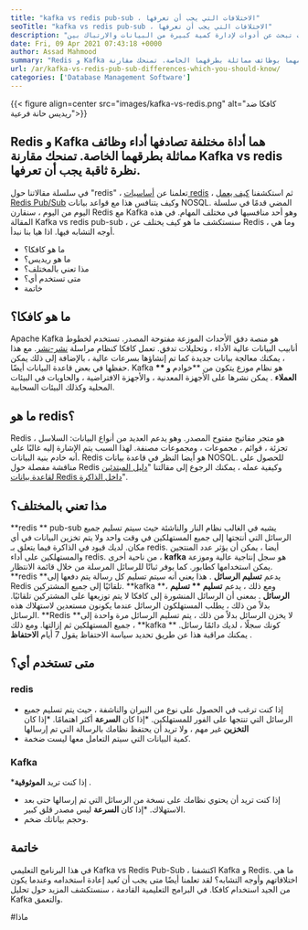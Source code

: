 ```yaml
---
title: "kafka vs redis pub-sub ، الاختلافات التي يجب أن تعرفها" 
seoTitle: "kafka vs redis pub-sub ، الاختلافات التي يجب أن تعرفها" 
description: "إذا كنت تبحث عن أدوات لإدارة كمية كبيرة من البيانات والارتباك بين Kafka و Redis. ستساعدك هذه المقالة Kafka vs Redis Pub-Sub." 
date: Fri, 09 Apr 2021 07:43:18 +0000
author: Assad Mahmood
summary: "Redis و Kafka هما أداة مختلفة تصادف قيامهما بوظائف مماثلة بطرقهما الخاصة. تمنحك مقارنة Kafka vs redis نظرة ثاقبة يجب أن تعرفها." 
url: /ar/kafka-vs-redis-pub-sub-differences-which-you-should-know/
categories: ['Database Management Software']
---
```


{{< figure align=center src="images/kafka-vs-redis.png" alt="كافكا ضد ريديس حانة فرعية">}}


## Redis و Kafka هما أداة مختلفة تصادفها أداء وظائف مماثلة بطرقهما الخاصة. تمنحك مقارنة Kafka vs redis نظرة ثاقبة يجب أن تعرفها.
في سلسلة مقالاتنا حول "redis" ، تعلمنا عن [أساسيات redis][1] ، ثم استكشفنا [كيف يعمل Redis Pub/Sub][2] وكيف يتنافس هذا مع قواعد بيانات NOSQL. المضي قدمًا في سلسلة اليوم من اليوم ، سنقارن Redis مع Kafka وهو أحد منافسيها في مختلف المهام. في هذه المقالة Kafka vs redis pub-sub ، سنستكشف ما هو كيف يختلف عن Redis ، وما هي أوجه التشابه فيها. اذا هيا بنا نبدأ.
  * ما هو كافكا؟
  * ما هو ريديس؟
  * مذا تعني بالمختلف؟
  * متى تستخدم أي؟
  * خاتمة

## ما هو كافكا؟
Apache Kafka هو منصة دفق الأحداث الموزعة مفتوحة المصدر. تستخدم لخطوط أنابيب البيانات عالية الأداء ، وتحليلات تدفق. تعمل كافكا كنظام مراسلة [نشر-نشر][3]. مع هذا ، يمكنك معالجة بيانات جديدة كما تم إنشاؤها بسرعات عالية ، بالإضافة إلى ذلك يمكن حفظها في بعض قاعدة البيانات أيضًا.
Kafka هو نظام موزع يتكون من **خوادم  **و **  العملاء** . يمكن نشرها على الأجهزة المعدنية ، والأجهزة الافتراضية ، والحاويات في البيئات المحلية وكذلك البيئات السحابية.

## ما هو redis؟
Redis هو متجر مفاتيح مفتوح المصدر. وهو يدعم العديد من أنواع البيانات: السلاسل ، تجزئة ، قوائم ، مجموعات ، ومجموعات مصنفة. لهذا السبب يتم الإشارة إليه غالبًا على أنه خادم بنية البيانات.
Redis هو أيضا النظر في قاعدة بيانات NOSQL. للحصول على مناقشة مفصلة حول Redis وكيفية عمله ، يمكنك الرجوع إلى مقالتنا "[دليل المبتدئين لقاعدة بيانات Redis داخل الذاكرة][1]".

## مذا تعني بالمختلف؟
**redis ** pub-sub يشبه في الغالب نظام النار والناشئة حيث سيتم تسليم جميع الرسائل التي أنتجتها إلى جميع المستهلكين في وقت واحد ولا يتم تخزين البيانات في أي مكان. لديك قيود في الذاكرة فيما يتعلق بـ redis. أيضا ، يمكن أن يؤثر عدد المنتجين والمستهلكين على أداء redis.
من ناحية أخرى ، **kafka**  هو سجل إنتاجية عالية وموزعة يمكن استخدامها كطابور. كما يوفر ثباتًا للرسائل المرسلة من خلال قائمة الانتظار.
**redis **يدعم  **تسليم الرسائل**  . هذا يعني أنه سيتم تسليم كل رسالة يتم دفعها إلى Redis تلقائيًا إلى جميع المشتركين.
**kafka **، ومع ذلك ، يدعم  **تسليم **  تسليم الرسائل** . بمعنى أن الرسائل المنشورة إلى كافكا لا يتم توزيعها على المشتركين تلقائيًا. بدلاً من ذلك ، يطلب المستهلكون الرسائل عندما يكونون مستعدين لاستهلاك هذه الرسائل.
**Redis **لا يخزن الرسائل بدلاً من ذلك ، يتم تسليم الرسائل مرة واحدة إلى جميع المستهلكين ثم إزالتها. ومع ذلك ،  **kafka **  كونك سجلًا ، لديك دائمًا رسائل. يمكنك مراقبة هذا عن طريق تحديد سياسة الاحتفاظ يقول 7 أيام  **الاحتفاظ**  .

## متى تستخدم أي؟

### redis
  * إذا كنت ترغب في الحصول على نوع من النيران والناشفة ، حيث يتم تسليم جميع الرسائل التي تنتجها على الفور للمستهلكين.
  *إذا كان **السرعة**  أكثر اهتمامًا.
  *إذا كان **التخزين**  غير مهم ، ولا تريد أن يحتفظ نظامك بالرسالة التي تم إرسالها
  * كمية البيانات التي سيتم التعامل معها ليست ضخمة.

### Kafka
  *إذا كنت تريد **الموثوقية** .
  * إذا كنت تريد أن يحتوي نظامك على نسخة من الرسائل التي تم إرسالها حتى بعد الاستهلاك.
  *إذا كان **السرعة**  ليس مصدر قلق كبير.
  * وحجم بياناتك ضخم.

## خاتمة
في هذا البرنامج التعليمي Kafka vs Redis Pub-Sub ، اكتشفنا Kafka و Redis. ما هي اختلافاتهم وأوجه التشابه؟ لقد تعلمنا أيضًا متى يجب أن تُعيد إعادة استخدامه وعندما يكون من الجيد استخدام كافكا. في البرامج التعليمية القادمة ، سنستكشف المزيد حول تحليل Kafka والتعمق.

  
[1]: https://blog.containerize.com/database-management-software/a-beginners-guide-to-redis-in-memory-database/
[2]: https://blog.containerize.com/database-management-software/introduction-to-redis-pubsub-and-how-does-it-work/
[3]: https://blog.containerize.com/database-management-software/introduction-to-redis-pubsub-and-how-does-it-work/

#ماذا
